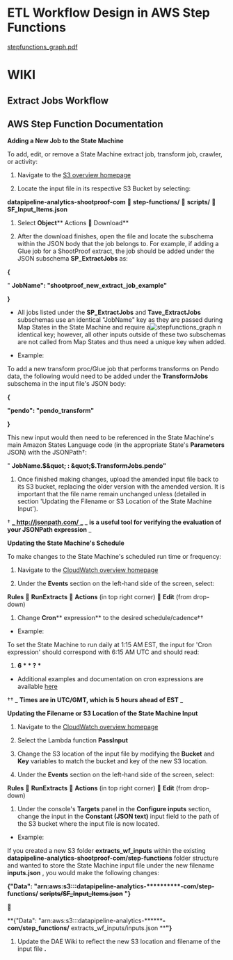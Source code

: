 # ETL Workflow Design in AWS Step Functions
 
[stepfunctions_graph.pdf](https://github.com/kc-bonilla/aws_stepfunction_complex_etl_workflow/files/6456091/stepfunctions_graph.pdf)

# **WIKI**

## **Extract Jobs Workflow**

## AWS Step Function Documentation

**Adding a New Job to the State Machine**

To add, edit, or remove a State Machine extract job, transform job, crawler, or activity:

1. Navigate to the [S3 overview homepage](http://console.aws.amazon.com/s3/)

1. Locate the input file in its respective S3 Bucket by selecting:

**datapipeline-analytics-shootproof-com**  **step-functions/**  **scripts/**  **SF\_Input\_Items.json**

1. Select **Object**** Actions **** Download**

1. After the download finishes, open the file and locate the subschema within the JSON body that the job belongs to. For example, if adding a Glue job for a ShootProof extract, the job should be added under the JSON subschema **SP\_ExtractJobs** as:

**{**

&quot; **JobName&quot;: &quot;shootproof\_new\_extract\_job\_example&quot;**

**}**

- All jobs listed under the **SP\_ExtractJobs** and **Tave\_ExtractJobs** subschemas use an identical &quot;JobName&quot; key as they are passed during Map States in the State Machine and require a![stepfunctions_graph](https://user-images.githubusercontent.com/74749648/117748808-4a252c80-b1d6-11eb-8e3c-18e1e5c68a30.png)
n identical key; however, all other inputs outside of these two subschemas are not called from Map States and thus need a unique key when added.

- Example:

To add a new transform proc/Glue job that performs transforms on Pendo data, the following would need to be added under the **TransformJobs** subschema in the input file&#39;s JSON body:

**{**

**&quot;pendo&quot;: &quot;pendo\_transform&quot;**

**}**

This new input would then need to be referenced in the State Machine&#39;s main Amazon States Language code (in the appropriate State&#39;s **Parameters** JSON) with the JSONPath†:

&quot; **JobName.$&quot; : &quot;$.TransformJobs.pendo&quot;**

1. Once finished making changes, upload the amended input file back to its S3 bucket, replacing the older version with the amended version. It is important that the file name remain unchanged unless (detailed in section &#39;Updating the Filename or S3 Location of the State Machine Input&#39;).

† [_ **http://jsonpath.com/** _](http://jsonpath.com/) _ **is a useful tool for verifying the evaluation of your JSONPath expression** _

**Updating the State Machine&#39;s Schedule**

To make changes to the State Machine&#39;s scheduled run time or frequency:

1. Navigate to the [CloudWatch overview homepage](https://console.aws.amazon.com/cloudwatch/)

1. Under the **Events** section on the left-hand side of the screen, select:

**Rules**  **RunExtracts**  **Actions** (in top right corner)  **Edit** (from drop-down)

1. Change **Cron**** expression** to the desired schedule/cadence††

- Example:

To set the State Machine to run daily at 1:15 AM EST, the input for &#39;Cron expression&#39; should correspond with 6:15 AM UTC and should read:

1. **6 \* \* ? \***

- Additional examples and documentation on cron expressions are available [here](https://docs.aws.amazon.com/AmazonCloudWatch/latest/events/ScheduledEvents.html)

†† _ **Times are in UTC/GMT, which is 5 hours ahead of EST** _

**Updating the Filename or S3 Location of the State Machine Input**

1. Navigate to the [CloudWatch overview homepage](https://console.aws.amazon.com/cloudwatch/)

1. Select the Lambda function **PassInput**

1. Change the S3 location of the input file by modifying the **Bucket** and **Key** variables to match the bucket and key of the new S3 location.

1. Under the **Events** section on the left-hand side of the screen, select:

**Rules**  **RunExtracts**  **Actions** (in top right corner)  **Edit** (from drop-down)

1. Under the console&#39;s **Targets** panel in the **Configure inputs** section, change the input in the **Constant (JSON text)** input field to the path of the S3 bucket where the input file is now located.

- Example:

If you created a new S3 folder **extracts\_wf\_inputs** within the existing **datapipeline-analytics-shootproof-com/step-functions** folder structure and wanted to store the State Machine input file under the new filename **inputs.json** , you would make the following changes:

**{&quot;Data&quot;: &quot;arn:aws:s3:::datapipeline-analytics-**********-com/step-functions/** ~~**scripts/SF\_Input\_Items.json**~~ **&quot;}**



**{&quot;Data&quot;: &quot;arn:aws:s3:::datapipeline-analytics-**********-com/step\_functions/**** extracts\_wf\_inputs/inputs.json ****&quot;}**

1. Update the DAE Wiki to reflect the new S3 location and filename of the input file **.**
